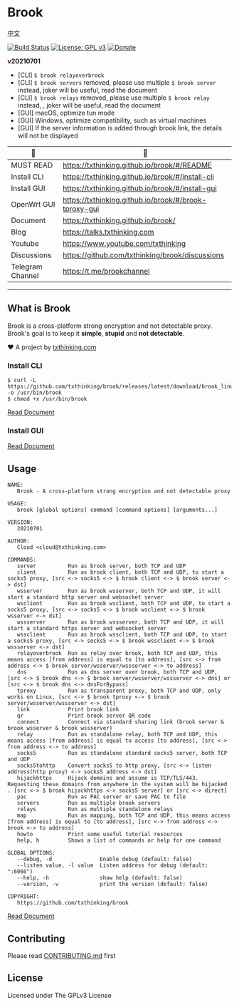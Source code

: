 # Brook

[中文](README_ZH.md)

[![Build Status](https://travis-ci.org/txthinking/brook.svg?branch=master)](https://travis-ci.org/txthinking/brook)
[![License: GPL v3](https://img.shields.io/badge/License-GPL%20v3-yellow.svg)](http://www.gnu.org/licenses/gpl-3.0)
[![Donate](https://img.shields.io/badge/Support-Donate-ff69b4.svg)](https://github.com/sponsors/txthinking)

**v20210701**

- [CLI] `$ brook relayoverbrook`
- [CLI] `$ brook servers` removed, please use multiple `$ brook server` instead, joker will be useful, read the document
- [CLI] `$ brook relays` removed, please use multiple `$ brook relay` instead, , joker will be useful, read the document
- [GUI] macOS, optimize tun mode
- [GUI] Windows, optimize compatibility, such as virtual machines
- [GUI] If the server information is added through brook link, the details will not be displayed

| 🌚 | 🌝 |
| --- | --- |
| MUST READ | https://txthinking.github.io/brook/#/README |
| Install CLI | https://txthinking.github.io/brook/#/install-cli |
| Install GUI | https://txthinking.github.io/brook/#/install-gui |
| OpenWrt GUI | https://txthinking.github.io/brook/#/brook-tproxy-gui |
| Document | https://txthinking.github.io/brook/ |
| Blog | https://talks.txthinking.com |
| Youtube | https://www.youtube.com/txthinking |
| Discussions | https://github.com/txthinking/brook/discussions |
| Telegram Channel | https://t.me/brookchannel |

---

## What is Brook

Brook is a cross-platform strong encryption and not detectable proxy.<br/>
Brook's goal is to keep it **simple**, **stupid** and **not detectable**.

❤️ A project by [txthinking.com](https://www.txthinking.com)

### Install CLI

```
$ curl -L https://github.com/txthinking/brook/releases/latest/download/brook_linux_amd64 -o /usr/bin/brook
$ chmod +x /usr/bin/brook
```

[Read Document](https://txthinking.github.io/brook/#/install-cli)

### Install GUI

[Read Document](https://txthinking.github.io/brook/#/install-gui-client)

## Usage

```
NAME:
   Brook - A cross-platform strong encryption and not detectable proxy

USAGE:
   brook [global options] command [command options] [arguments...]

VERSION:
   20210701

AUTHOR:
   Cloud <cloud@txthinking.com>

COMMANDS:
   server          Run as brook server, both TCP and UDP
   client          Run as brook client, both TCP and UDP, to start a socks5 proxy, [src <-> socks5 <-> $ brook client <-> $ brook server <-> dst]
   wsserver        Run as brook wsserver, both TCP and UDP, it will start a standard http server and websocket server
   wsclient        Run as brook wsclient, both TCP and UDP, to start a socks5 proxy, [src <-> socks5 <-> $ brook wsclient <-> $ brook wsserver <-> dst]
   wssserver       Run as brook wssserver, both TCP and UDP, it will start a standard https server and websocket server
   wssclient       Run as brook wssclient, both TCP and UDP, to start a socks5 proxy, [src <-> socks5 <-> $ brook wssclient <-> $ brook wssserver <-> dst]
   relayoverbrook  Run as relay over brook, both TCP and UDP, this means access [from address] is equal to [to address], [src <-> from address <-> $ brook server/wsserver/wssserver <-> to address]
   dns             Run as dns server over brook, both TCP and UDP, [src <-> $ brook dns <-> $ brook server/wsserver/wssserver <-> dns] or [src <-> $ brook dns <-> dnsForBypass]
   tproxy          Run as transparent proxy, both TCP and UDP, only works on Linux, [src <-> $ brook tproxy <-> $ brook server/wsserver/wssserver <-> dst]
   link            Print brook link
   qr              Print brook server QR code
   connect         Connect via standard sharing link (brook server & brook wsserver & brook wssserver)
   relay           Run as standalone relay, both TCP and UDP, this means access [from address] is equal to access [to address], [src <-> from address <-> to address]
   socks5          Run as standalone standard socks5 server, both TCP and UDP
   socks5tohttp    Convert socks5 to http proxy, [src <-> listen address(http proxy) <-> socks5 address <-> dst]
   hijackhttps     Hijack domains and assume is TCP/TLS/443. Requesting these domains from anywhere in the system will be hijacked . [src <-> $ brook hijackhttps <-> socks5 server] or [src <-> direct]
   pac             Run as PAC server or save PAC to file
   servers         Run as multiple brook servers
   relays          Run as multiple standalone relays
   map             Run as mapping, both TCP and UDP, this means access [from address] is equal to [to address], [src <-> from address <-> brook <-> to address]
   howto           Print some useful tutorial resources
   help, h         Shows a list of commands or help for one command

GLOBAL OPTIONS:
   --debug, -d               Enable debug (default: false)
   --listen value, -l value  Listen address for debug (default: ":6060")
   --help, -h                show help (default: false)
   --version, -v             print the version (default: false)

COPYRIGHT:
   https://github.com/txthinking/brook
```

[Read Document](https://txthinking.github.io/brook/)

## Contributing

Please read [CONTRIBUTING.md](https://github.com/txthinking/brook/blob/master/.github/CONTRIBUTING.md) first

## License

Licensed under The GPLv3 License
